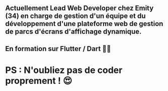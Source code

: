 ## Actuellement Lead Web Developer chez Emity (34) en charge de gestion d'un équipe et du développement d'une plateforme web de gestion de parcs d'écrans d'affichage dynamique.

## En formation sur Flutter / Dart :technologist:

# PS : N'oubliez pas de coder proprement ! :heart_eyes:
